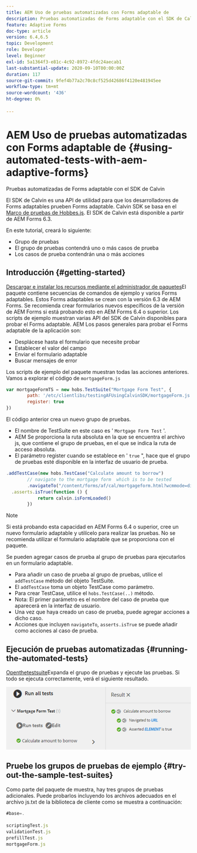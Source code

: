 ```yaml
---
title: AEM Uso de pruebas automatizadas con Forms adaptable de
description: Pruebas automatizadas de Forms adaptable con el SDK de Calvin
feature: Adaptive Forms
doc-type: article
version: 6.4,6.5
topic: Development
role: Developer
level: Beginner
exl-id: 5a1364f3-e81c-4c92-8972-4fdc24aecab1
last-substantial-update: 2020-09-10T00:00:00Z
duration: 117
source-git-commit: 9fef4b77a2c70c8cf525d42686f4120e481945ee
workflow-type: tm+mt
source-wordcount: '436'
ht-degree: 0%

---
```


# AEM Uso de pruebas automatizadas con Forms adaptable de {#using-automated-tests-with-aem-adaptive-forms}

Pruebas automatizadas de Forms adaptable con el SDK de Calvin

El SDK de Calvin es una API de utilidad para que los desarrolladores de Forms adaptables prueben Forms adaptable. Calvin SDK se basa en el [Marco de pruebas de Hobbes.js](https://experienceleague.adobe.com/docs/experience-manager-release-information/aem-release-updates/previous-updates/aem-previous-versions.html?lang=es). El SDK de Calvin está disponible a partir de AEM Forms 6.3.

En este tutorial, creará lo siguiente:

* Grupo de pruebas
* El grupo de pruebas contendrá uno o más casos de prueba
* Los casos de prueba contendrán una o más acciones

## Introducción {#getting-started}

[Descargar e instalar los recursos mediante el administrador de paquetes](assets/testingadaptiveformsusingcalvinsdk1.zip)El paquete contiene secuencias de comandos de ejemplo y varios Forms adaptables. Estos Forms adaptables se crean con la versión 6.3 de AEM Forms. Se recomienda crear formularios nuevos específicos de la versión de AEM Forms si está probando esto en AEM Forms 6.4 o superior. Los scripts de ejemplo muestran varias API del SDK de Calvin disponibles para probar el Forms adaptable. AEM Los pasos generales para probar el Forms adaptable de la aplicación son:

* Desplácese hasta el formulario que necesite probar
* Establecer el valor del campo
* Enviar el formulario adaptable
* Buscar mensajes de error

Los scripts de ejemplo del paquete muestran todas las acciones anteriores.
Vamos a explorar el código de `mortgageForm.js`

```javascript
var mortgageFormTS = new hobs.TestSuite("Mortgage Form Test", {
        path: '/etc/clientlibs/testingAFUsingCalvinSDK/mortgageForm.js',
        register: true
})
```

El código anterior crea un nuevo grupo de pruebas.

* El nombre de TestSuite en este caso es &#39; `Mortgage Form Test` &#39;.
* AEM Se proporciona la ruta absoluta en la que se encuentra el archivo js, que contiene el grupo de pruebas, en el que se indica la ruta de acceso absoluta.
* El parámetro register cuando se establece en &#39; `true` &quot;, hace que el grupo de pruebas esté disponible en la interfaz de usuario de prueba.

```javascript
.addTestCase(new hobs.TestCase("Calculate amount to borrow")
        // navigate to the mortgage form  which is to be tested
        .navigateTo("/content/forms/af/cal/mortgageform.html?wcmmode=disabled")
  .asserts.isTrue(function () {
            return calvin.isFormLoaded()
        })
```

>[!NOTE]
>
>Si está probando esta capacidad en AEM Forms 6.4 o superior, cree un nuevo formulario adaptable y utilícelo para realizar las pruebas. No se recomienda utilizar el formulario adaptable que se proporciona con el paquete.

Se pueden agregar casos de prueba al grupo de pruebas para ejecutarlos en un formulario adaptable.

* Para añadir un caso de prueba al grupo de pruebas, utilice el `addTestCase` método del objeto TestSuite.
* El `addTestCase` toma un objeto TestCase como parámetro.
* Para crear TestCase, utilice el `hobs.TestCase(..)` método.
* Nota: El primer parámetro es el nombre del caso de prueba que aparecerá en la interfaz de usuario.
* Una vez que haya creado un caso de prueba, puede agregar acciones a dicho caso.
* Acciones que incluyen `navigateTo`, `asserts.isTrue` se puede añadir como acciones al caso de prueba.

## Ejecución de pruebas automatizadas {#running-the-automated-tests}

[Openthetestsuite](http://localhost:4502/libs/granite/testing/hobbes.html)Expanda el grupo de pruebas y ejecute las pruebas. Si todo se ejecuta correctamente, verá el siguiente resultado.

![calvinsdk](assets/calvinimage.png)

## Pruebe los grupos de pruebas de ejemplo {#try-out-the-sample-test-suites}

Como parte del paquete de muestra, hay tres grupos de pruebas adicionales. Puede probarlos incluyendo los archivos adecuados en el archivo js.txt de la biblioteca de cliente como se muestra a continuación:

```javascript
#base=.

scriptingTest.js
validationTest.js
prefillTest.js
mortgageForm.js
```

